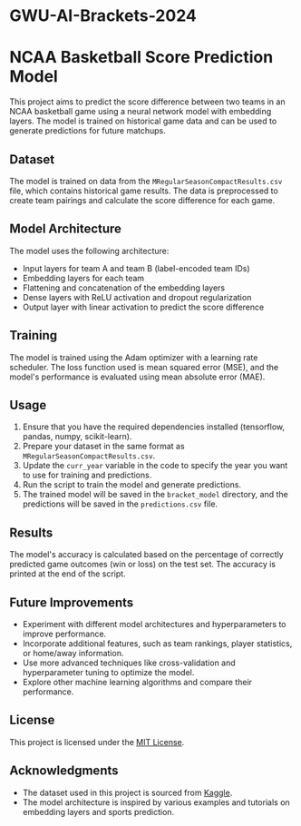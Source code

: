 # GWU-AI-Brackets-2024
# NCAA Basketball Score Prediction Model

This project aims to predict the score difference between two teams in an NCAA basketball game using a neural network model with embedding layers. The model is trained on historical game data and can be used to generate predictions for future matchups.

## Dataset

The model is trained on data from the `MRegularSeasonCompactResults.csv` file, which contains historical game results. The data is preprocessed to create team pairings and calculate the score difference for each game.

## Model Architecture

The model uses the following architecture:

- Input layers for team A and team B (label-encoded team IDs)
- Embedding layers for each team
- Flattening and concatenation of the embedding layers
- Dense layers with ReLU activation and dropout regularization
- Output layer with linear activation to predict the score difference

## Training

The model is trained using the Adam optimizer with a learning rate scheduler. The loss function used is mean squared error (MSE), and the model's performance is evaluated using mean absolute error (MAE).

## Usage

1. Ensure that you have the required dependencies installed (tensorflow, pandas, numpy, scikit-learn).
2. Prepare your dataset in the same format as `MRegularSeasonCompactResults.csv`.
3. Update the `curr_year` variable in the code to specify the year you want to use for training and predictions.
4. Run the script to train the model and generate predictions.
5. The trained model will be saved in the `bracket_model` directory, and the predictions will be saved in the `predictions.csv` file.

## Results

The model's accuracy is calculated based on the percentage of correctly predicted game outcomes (win or loss) on the test set. The accuracy is printed at the end of the script.

## Future Improvements

- Experiment with different model architectures and hyperparameters to improve performance.
- Incorporate additional features, such as team rankings, player statistics, or home/away information.
- Use more advanced techniques like cross-validation and hyperparameter tuning to optimize the model.
- Explore other machine learning algorithms and compare their performance.

## License

This project is licensed under the [MIT License](LICENSE).

## Acknowledgments

- The dataset used in this project is sourced from [Kaggle](https://www.kaggle.com/c/mens-march-mania-2021).
- The model architecture is inspired by various examples and tutorials on embedding layers and sports prediction.
